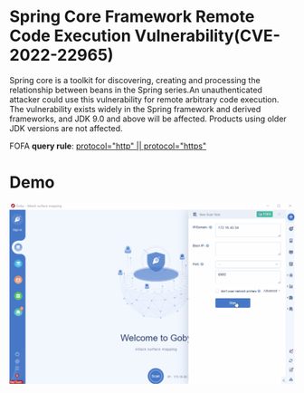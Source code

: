 
# Spring Core Framework Remote Code Execution Vulnerability(CVE-2022-22965)

Spring core is a toolkit for discovering, creating and processing the relationship between beans in the Spring series.An unauthenticated attacker could use this vulnerability for remote arbitrary code execution. The vulnerability exists widely in the Spring framework and derived frameworks, and JDK 9.0 and above will be affected. Products using older JDK versions are not affected.

FOFA **query rule**: [protocol="http" || protocol="https"](https://fofa.info/result?qbase64=cHJvdG9jb2w9Imh0dHAiIHx8IHByb3RvY29sPSJodHRwcyI%3D)

# Demo

![Spring_Core_Framework_Remote_Code_Execution_Vulnerability](Spring_Core_Framework_Remote_Code_Execution_Vulnerability.gif)
